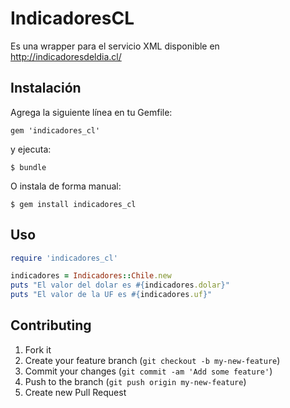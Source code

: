 # IndicadoresCL

Es una wrapper para el servicio XML disponible en http://indicadoresdeldia.cl/

## Instalación

Agrega la siguiente línea en tu Gemfile:

    gem 'indicadores_cl'

y ejecuta:

    $ bundle

O instala de forma manual:

    $ gem install indicadores_cl

## Uso

```ruby
require 'indicadores_cl'

indicadores = Indicadores::Chile.new
puts "El valor del dolar es #{indicadores.dolar}"
puts "El valor de la UF es #{indicadores.uf}"
```

## Contributing

1. Fork it
2. Create your feature branch (`git checkout -b my-new-feature`)
3. Commit your changes (`git commit -am 'Add some feature'`)
4. Push to the branch (`git push origin my-new-feature`)
5. Create new Pull Request
